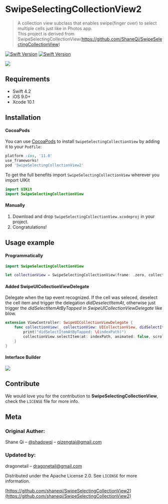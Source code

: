 # SwipeSelectingCollectionView2
> A collection view subclass that enables swipe(finger over) to select multiple cells just like in Photos app.  
This project is derived from SwipeSelectingCollectionView(https://github.com/ShaneQi/SwipeSelectingCollectionView)

[![Swift Version](https://img.shields.io/badge/Swift-4.0-orange.svg)](https://swift.org/)
[![Swift Version](https://img.shields.io/badge/iOS-9.0-green.svg)](https://www.apple.com/ios/ios-9/)

![](./Assets/demo.gif)

## Requirements

- Swift 4.2
- iOS 9.0+
- Xcode 10.1

## Installation

#### CocoaPods
You can use [CocoaPods](http://cocoapods.org/) to install `SwipeSelectingCollectionView` by adding it to your `Podfile`:

```ruby
platform :ios, '11.0'
use_frameworks!
pod 'SwipeSelectingCollectionView2'
```

To get the full benefits import `SwipeSelectingCollectionView` wherever you import UIKit

``` swift
import UIKit
import SwipeSelectingCollectionView
```

#### Manually
1. Download and drop ```SwipeSelectingCollectionView.xcodeproj``` in your project.  
2. Congratulations!  

## Usage example

#### Programmatically

```swift
import SwipeSelectingCollectionView

let collectionView = SwipeSelectingCollectionView(frame: .zero, collectionViewLayout: UICollectionViewFlowLayout()) 
```
#### Added SwipeUICollectionViewDelegate  
Delegate when the tap event recognized. If the cell was seleced, deselect the cell item and trigger the delegation *didDeselectItemAt*, otherwise just trigger the *didSelectItemAtByTapped* in *SwipeUICollectionViewDelegate* like blow.    
```swift
extension ViewController: SwipeUICollectionViewDelegate {
    func collectionView(_ collectionView: UICollectionView, didSelectItemAtByTapped indexPath: IndexPath) {
        print("didSelectItemAtByTapped: \(indexPath)")
        collectionView.selectItem(at: indexPath, animated: false, scrollPosition: [])
    }
}
```

#### Interface Builder

![](./Assets/usage-IB.png)

## Contribute

We would love you for the contribution to **SwipeSelectingCollectionView**, check the ``LICENSE`` file for more info.

## Meta

### Original Auther:
Shane Qi – [@shadowqi](https://twitter.com/shadowqi) – qizengtai@gmail.com

### Updated by:
dragonetail – dragonetail@gmail.com  

Distributed under the Apache License 2.0. See ``LICENSE`` for more information.

[https://github.com/shaneqi/SwipeSelectingCollectionView2](https://github.com/shaneqi/SwipeSelectingCollectionView2)
